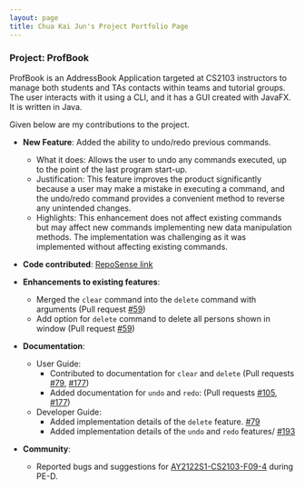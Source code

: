 ```yaml
---
layout: page
title: Chua Kai Jun's Project Portfolio Page
---
```


### Project: ProfBook

ProfBook is an AddressBook Application targeted at CS2103 instructors to manage both students and TAs contacts within teams and tutorial groups. The user interacts with it using a CLI, and it has a GUI created with JavaFX. It is written in Java.

Given below are my contributions to the project.

* **New Feature**: Added the ability to undo/redo previous commands.
    * What it does: Allows the user to undo any commands executed, up to the point of the last program start-up.
    * Justification: This feature improves the product significantly because a user may make a mistake in executing a command, and the undo/redo command provides a convenient method to reverse any unintended changes.
    * Highlights: This enhancement does not affect existing commands but may affect new commands implementing new data manipulation methods. The implementation was challenging as it was implemented without affecting existing commands.

* **Code contributed**: [RepoSense link](https://nus-cs2103-ay2122s1.github.io/tp-dashboard/?search=AY2122S1-CS2103-T16-2%2Ftp%5Bmaster%5D&sort=groupTitle&sortWithin=title&timeframe=commit&mergegroup=&groupSelect=groupByRepos&breakdown=true&checkedFileTypes=docs~functional-code~test-code~other&since=2021-09-17&tabOpen=true&tabType=zoom&tabAuthor=nujiak&tabRepo=AY2122S1-CS2103-T16-2%2Ftp%5Bmaster%5D&authorshipIsMergeGroup=false&authorshipFileTypes=docs~functional-code~test-code&authorshipIsBinaryFileTypeChecked=false&zA=nujiak&zR=AY2122S1-CS2103-T16-2%2Ftp%5Bmaster%5D&zACS=137.47457627118644&zS=2021-09-17&zFS=AY2122S1-CS2103-T16-2%2Ftp%5Bmaster%5D&zU=2021-11-07&zMG=false&zFTF=commit&zFGS=groupByRepos&zFR=false)

* **Enhancements to existing features**:
    * Merged the `clear` command into the `delete` command with arguments (Pull request [\#59](https://github.com/AY2122S1-CS2103-T16-2/tp/pull/59))
    * Add option for `delete` command to delete all persons shown in window (Pull request [\#59](https://github.com/AY2122S1-CS2103-T16-2/tp/pull/59))

* **Documentation**:
    * User Guide:
        * Contributed to documentation for `clear` and `delete` (Pull requests [\#79](https://github.com/AY2122S1-CS2103-T16-2/tp/pull/79), [\#177](https://github.com/AY2122S1-CS2103-T16-2/tp/pull/177))
        * Added documentation for `undo` and `redo`: (Pull requests [\#105](https://github.com/AY2122S1-CS2103-T16-2/tp/pull/105), [\#177](https://github.com/AY2122S1-CS2103-T16-2/tp/pull/177))
    * Developer Guide:
        * Added implementation details of the `delete` feature. [\#79](https://github.com/AY2122S1-CS2103-T16-2/tp/pull/79)
        * Added implementation details of the `undo` and `redo` features/ [\#193](https://github.com/AY2122S1-CS2103-T16-2/tp/pull/193)
  
* **Community**:
    * Reported bugs and suggestions for [AY2122S1-CS2103-F09-4](https://github.com/AY2122S1-CS2103-F09-4/tp) during PE-D.
